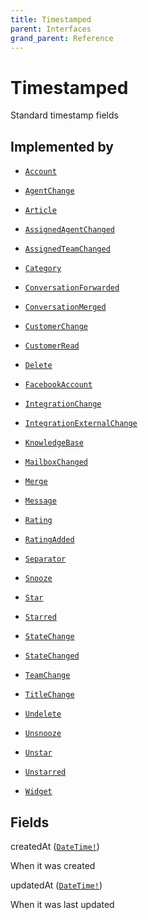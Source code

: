 ```yaml
---
title: Timestamped
parent: Interfaces
grand_parent: Reference
---
```


# Timestamped

Standard timestamp fields

## Implemented by

- <code><a href="/docs/reference/object/account">Account</a></code></li>

- <code><a href="/docs/reference/object/agentchange">AgentChange</a></code></li>

- <code><a href="/docs/reference/object/article">Article</a></code></li>

- <code><a href="/docs/reference/object/assignedagentchanged">AssignedAgentChanged</a></code></li>

- <code><a href="/docs/reference/object/assignedteamchanged">AssignedTeamChanged</a></code></li>

- <code><a href="/docs/reference/object/category">Category</a></code></li>

- <code><a href="/docs/reference/object/conversationforwarded">ConversationForwarded</a></code></li>

- <code><a href="/docs/reference/object/conversationmerged">ConversationMerged</a></code></li>

- <code><a href="/docs/reference/object/customerchange">CustomerChange</a></code></li>

- <code><a href="/docs/reference/object/customerread">CustomerRead</a></code></li>

- <code><a href="/docs/reference/object/delete">Delete</a></code></li>

- <code><a href="/docs/reference/object/facebookaccount">FacebookAccount</a></code></li>

- <code><a href="/docs/reference/object/integrationchange">IntegrationChange</a></code></li>

- <code><a href="/docs/reference/object/integrationexternalchange">IntegrationExternalChange</a></code></li>

- <code><a href="/docs/reference/object/knowledgebase">KnowledgeBase</a></code></li>

- <code><a href="/docs/reference/object/mailboxchanged">MailboxChanged</a></code></li>

- <code><a href="/docs/reference/object/merge">Merge</a></code></li>

- <code><a href="/docs/reference/object/message">Message</a></code></li>

- <code><a href="/docs/reference/object/rating">Rating</a></code></li>

- <code><a href="/docs/reference/object/ratingadded">RatingAdded</a></code></li>

- <code><a href="/docs/reference/object/separator">Separator</a></code></li>

- <code><a href="/docs/reference/object/snooze">Snooze</a></code></li>

- <code><a href="/docs/reference/object/star">Star</a></code></li>

- <code><a href="/docs/reference/object/starred">Starred</a></code></li>

- <code><a href="/docs/reference/object/statechange">StateChange</a></code></li>

- <code><a href="/docs/reference/object/statechanged">StateChanged</a></code></li>

- <code><a href="/docs/reference/object/teamchange">TeamChange</a></code></li>

- <code><a href="/docs/reference/object/titlechange">TitleChange</a></code></li>

- <code><a href="/docs/reference/object/undelete">Undelete</a></code></li>

- <code><a href="/docs/reference/object/unsnooze">Unsnooze</a></code></li>

- <code><a href="/docs/reference/object/unstar">Unstar</a></code></li>

- <code><a href="/docs/reference/object/unstarred">Unstarred</a></code></li>

- <code><a href="/docs/reference/object/widget">Widget</a></code></li>

## Fields

<div class="field-entry ">
  <span id="createdat" class="field-name anchored">createdAt (<code><a href="/docs/reference/scalar/datetime">DateTime!</a></code>)</span>

  <div class="description-wrapper">
   <p>When it was created</p>

  </div>
</div>

<div class="field-entry ">
  <span id="updatedat" class="field-name anchored">updatedAt (<code><a href="/docs/reference/scalar/datetime">DateTime!</a></code>)</span>

  <div class="description-wrapper">
   <p>When it was last updated</p>

  </div>
</div>

